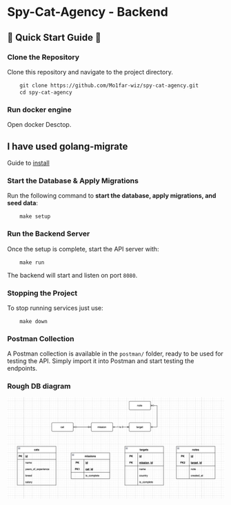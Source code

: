 # Spy-Cat-Agency - Backend


## 🚀 Quick Start Guide  🚀


### Clone the Repository

Clone this repository and navigate to the project directory.
```
    git clone https://github.com/Mo1far-wiz/spy-cat-agency.git
    cd spy-cat-agency
```
### Run docker engine

Open docker Desctop.

## I have used golang-migrate

Guide to [install](https://github.com/golang-migrate/migrate/blob/master/cmd/migrate/README.md) 

### Start the Database & Apply Migrations

Run the following command to **start the database, apply migrations, and seed data**:
```
    make setup
```

### Run the Backend Server

Once the setup is complete, start the API server with:
```
    make run
```
The backend will start and listen on port `8080`.

### Stopping the Project

To stop running services just use:
```
    make down
```

### Postman Collection
A Postman collection is available in the `postman/` folder, ready to be used for testing the API. Simply import it into Postman and start testing the endpoints.

### Rough DB diagram
![Database Diagram](img/db.png)
